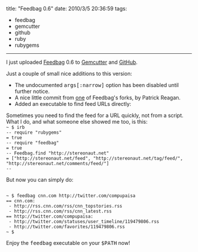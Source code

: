 title: "Feedbag 0.6"
date: 2010/3/5 20:36:59
tags:
- feedbag
- gemcutter
- github
- ruby
- rubygems
---
I just uploaded <a href="http://axiombox.com/feedbag">Feedbag</a> 0.6 to <a href="http://rubygems.org/gems/feedbag/versions/0.6">Gemcutter</a> and <a href="http://github.com/damog/feedbag">GitHub</a>.

Just a couple of small nice additions to this version:
<ul>
	<li>The undocumented <tt>args[:narrow]</tt> option has been disabled until further notice.</li>
	<li>A nice little commit from <a href="http://github.com/damog/feedbag/commit/ad7fdaf671b039cac5550b89d20de511b9a2bb14">one</a> of Feedbag's forks, by Patrick Reagan.</li>
	<li>Added an executable to find feed URLs directly:</li>
</ul>
Sometimes you need to find the feed for a URL quickly, not from a script. What I do, and what someone else showed me too, is this:

<code lang="bash">
~ $ irb
-- require "rubygems"
= true
-- require "feedbag"
= true
-- Feedbag.find "http://stereonaut.net"
= ["http://stereonaut.net/feed", "http://stereonaut.net/tag/feed/", "http://stereonaut.net/comments/feed/"]
-- 
</code>

But now you can simply do:

<code lang="bash">
~ $ feedbag cnn.com http://twitter.com/compupaisa
== cnn.com:
 - http://rss.cnn.com/rss/cnn_topstories.rss
 - http://rss.cnn.com/rss/cnn_latest.rss
== http://twitter.com/compupaisa:
 - http://twitter.com/statuses/user_timeline/119479806.rss
 - http://twitter.com/favorites/119479806.rss
~ $ 
</code>

Enjoy the <tt>feedbag</tt> executable on your <tt>$PATH</tt> now!